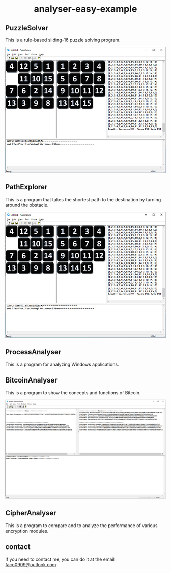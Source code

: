 <H1 align="center">analyser-easy-example</H1>

## PuzzleSolver

  This is a rule-based sliding-16 puzzle solving program.

  <img src="/images/PuzzleSolver.png" alt="PuzzleSolver Image"/>

## PathExplorer

  This is a program that takes the shortest path to the destination by turning around the obstacle.

  <img src="/images/PuzzleSolver.png" alt="PathExplorer Image"/>

## ProcessAnalyser

  This is a program for analyzing Windows applications.

## BitcoinAnalyser

  This is a program to show the concepts and functions of Bitcoin.

  <img src="/images/BitcoinAnalyser.png" alt="BitcoinAnalyser Image"/>

## CipherAnalyser

  This is a program to compare and to analyze the performance of various encryption modules.

## contact

  If you need to contact me, you can do it at the email faco0909@outlook.com